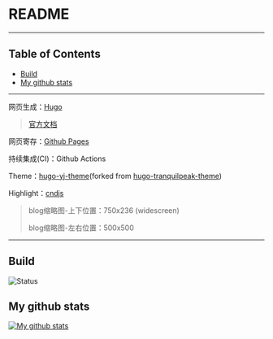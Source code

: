 # README

<!-- File: README.md -->
<!-- Author: YJ -->
<!-- Email: yj1516268@outlook.com -->
<!-- Created Time: 2021-08-16 11:12:06 -->

---

## Table of Contents

<!-- vim-markdown-toc GFM -->

* [Build](#build)
* [My github stats](#my-github-stats)

<!-- vim-markdown-toc -->

---

网页生成：[Hugo](https://gohugo.io/)

> [官方文档](https://gohugo.io/documentation/)

网页寄存：[Github Pages](https://pages.github.com/)

持续集成(CI)：Github Actions

Theme：[hugo-yj-theme](https://github.com/YHYJ/hugo-yj-theme)(forked from [hugo-tranquilpeak-theme](https://github.com/kakawait/hugo-tranquilpeak-theme))

Highlight：[cndjs](https://cdnjs.com/)

> blog缩略图-上下位置：750x236 (widescreen)
>
> blog缩略图-左右位置：500x500

---

## Build

![Status](https://github.com/YHYJ/MyBlogs/workflows/Deploy%20hugo%20blog%20to%20github%20pages/badge.svg?branch=main)

## My github stats

[![My github stats](https://github-readme-stats.vercel.app/api?username=YHYJ)](https://github.com/anuraghazra/github-readme-stats)

